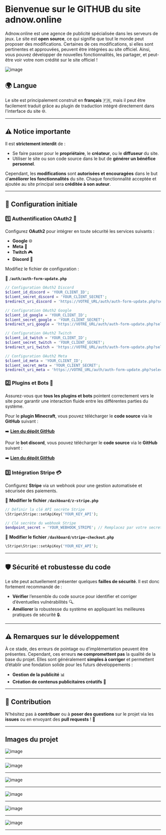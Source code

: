 # Bienvenue sur le GITHUB du site **adnow.online**

Adnow.online est une agence de publicité spécialisée dans les serveurs de jeux. Le site est **open source**, ce qui signifie que tout le monde peut proposer des modifications. Certaines de ces modifications, si elles sont pertinentes et approuvées, peuvent être intégrées au site officiel. Ainsi, vous pouvez développer de nouvelles fonctionnalités, les partager, et peut-être voir votre nom crédité sur le site officiel !

![image](https://github.com/user-attachments/assets/b0f0c615-6052-44cb-baa3-f9806d5b63e8)

## 🌍 Langue
Le site est principalement construit en **français** 🇫🇷, mais il peut être facilement traduit grâce au plugin de traduction intégré directement dans l'interface du site 🌐.

---

## ⚠️ Notice importante

Il est **strictement interdit** de :

- Se faire passer pour le **propriétaire**, le **créateur**, ou le **diffuseur** du site.
- Utiliser le site ou son code source dans le but de **générer un bénéfice personnel**.

Cependant, les **modifications** sont **autorisées et encouragées** dans le but d’**améliorer les fonctionnalités** du site. Chaque fonctionnalité acceptée et ajoutée au site principal sera **créditée à son auteur**.

---

## 🔧 Configuration initiale

### 1️⃣ Authentification OAuth2 🔐

Configurez **OAuth2** pour intégrer en toute sécurité les services suivants :

- **Google** 🌐
- **Meta** 📘
- **Twitch** 🎮
- **Discord** 💬

Modifiez le fichier de configuration :

📂 **`/auth/auth-form-update.php`**

```php
// Configuration OAuth2 Discord
$client_id_discord = 'YOUR_CLIENT_ID';
$client_secret_discord = 'YOUR_CLIENT_SECRET';
$redirect_uri_discord = 'https://VOTRE_URL/auth/auth-form-update.php?selected_provider=discord';

// Configuration OAuth2 Google
$client_id_google = 'YOUR_CLIENT_ID';
$client_secret_google = 'YOUR_CLIENT_SECRET';
$redirect_uri_google = 'https://VOTRE_URL/auth/auth-form-update.php?selected_provider=google';

// Configuration OAuth2 Twitch
$client_id_twitch = 'YOUR_CLIENT_ID';
$client_secret_twitch = 'YOUR_CLIENT_SECRET';
$redirect_uri_twitch = 'https://VOTRE_URL/auth/auth-form-update.php?selected_provider=twitch';

// Configuration OAuth2 Meta
$client_id_meta = 'YOUR_CLIENT_ID';
$client_secret_meta = 'YOUR_CLIENT_SECRET';
$redirect_uri_meta = 'https://VOTRE_URL/auth/auth-form-update.php?selected_provider=meta';
```

### 2️⃣ Plugins et Bots 🤖

Assurez-vous que **tous les plugins et bots** pointent correctement vers le site pour garantir une interaction fluide entre les différentes parties du système.

Pour le **plugin Minecraft**, vous pouvez télécharger le **code source** via le **GitHub** suivant :

➡️ **[Lien du dépôt GitHub](#)**

Pour le **bot discord**, vous pouvez télécharger le **code source** via le **GitHub** suivant :

➡️ **[Lien du dépôt GitHub](#)**

### 3️⃣ Intégration Stripe 💳

Configurez **Stripe** via un webhook pour une gestion automatisée et sécurisée des paiements.

📂 **Modifier le fichier `/dashboard/z-stripe.php`**

```php
// Définir la clé API secrète Stripe
\Stripe\Stripe::setApiKey('YOUR_KEY_API');

// Clé secrète du webhook Stripe
$endpoint_secret = 'YOUR_WEBHOOK_STRIPE'; // Remplacez par votre secret de webhook Stripe
```

📂 **Modifier le fichier `/dashboard/stripe-checkout.php`**

```php
\Stripe\Stripe::setApiKey('YOUR_KEY_API');
```

---

## 🛡️ Sécurité et robustesse du code

Le site peut actuellement présenter quelques **failles de sécurité**. Il est donc fortement recommandé de :

- **Vérifier** l’ensemble du code source pour identifier et corriger d’éventuelles vulnérabilités 🔍.
- **Améliorer** la robustesse du système en appliquant les meilleures pratiques de sécurité 🔒.

---

## ⚠️ Remarques sur le développement

À ce stade, des erreurs de pointage ou d’implémentation peuvent être présentes. Cependant, ces erreurs **ne compromettent pas** la qualité de la base du projet. Elles sont généralement **simples à corriger** et permettent d’établir une fondation solide pour les futurs développements :

- **Gestion de la publicité** 📊
- **Création de contenus publicitaires créatifs** 🎨

---




## 🤝 Contribution

N'hésitez pas à **contribuer** ou à **poser des questions** sur le projet via les **issues** ou en envoyant des **pull requests** ! 🚀

---

## Images du projet


![image](https://github.com/user-attachments/assets/b0f0c615-6052-44cb-baa3-f9806d5b63e8)

---

![image](https://github.com/user-attachments/assets/51651748-65c8-417f-9b48-099817635a98)

---

![image](https://github.com/user-attachments/assets/3899a9f0-06a0-4ecc-bc11-430f7fffb690)

---

![image](https://github.com/user-attachments/assets/715bdefa-bace-4ba3-957a-b36b16b26483)

---

![image](https://github.com/user-attachments/assets/f786a044-52db-4d57-b8f9-fbde2df24287)

---

![image](https://github.com/user-attachments/assets/096d3b3f-edec-42bf-9dc5-8c5d19c40535)

---



